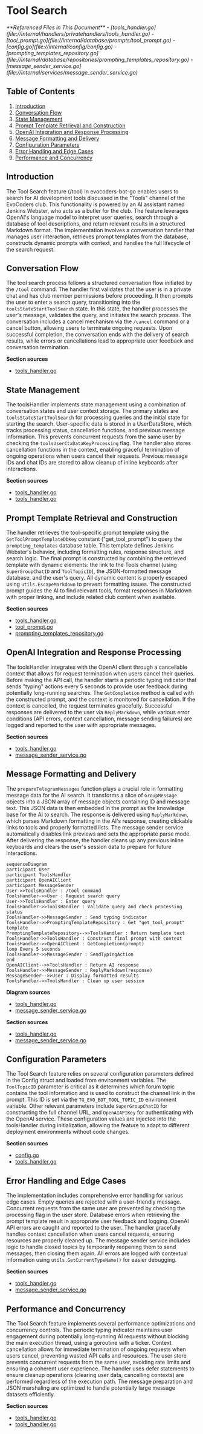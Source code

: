 # Tool Search

<cite>
**Referenced Files in This Document**   
- [tools_handler.go](file://internal/handlers/privatehandlers/tools_handler.go)
- [tool_prompt.go](file://internal/database/prompts/tool_prompt.go)
- [config.go](file://internal/config/config.go)
- [prompting_templates_repository.go](file://internal/database/repositories/prompting_templates_repository.go)
- [message_sender_service.go](file://internal/services/message_sender_service.go)
</cite>

## Table of Contents
1. [Introduction](#introduction)
2. [Conversation Flow](#conversation-flow)
3. [State Management](#state-management)
4. [Prompt Template Retrieval and Construction](#prompt-template-retrieval-and-construction)
5. [OpenAI Integration and Response Processing](#openai-integration-and-response-processing)
6. [Message Formatting and Delivery](#message-formatting-and-delivery)
7. [Configuration Parameters](#configuration-parameters)
8. [Error Handling and Edge Cases](#error-handling-and-edge-cases)
9. [Performance and Concurrency](#performance-and-concurrency)

## Introduction
The Tool Search feature (/tool) in evocoders-bot-go enables users to search for AI development tools discussed in the "Tools" channel of the EvoCoders club. This functionality is powered by an AI assistant named Jenkins Webster, who acts as a butler for the club. The feature leverages OpenAI's language model to interpret user queries, search through a database of tool descriptions, and return relevant results in a structured Markdown format. The implementation involves a conversation handler that manages user interaction, retrieves prompt templates from the database, constructs dynamic prompts with context, and handles the full lifecycle of the search request.

## Conversation Flow
The tool search process follows a structured conversation flow initiated by the `/tool` command. The handler first validates that the user is in a private chat and has club member permissions before proceeding. It then prompts the user to enter a search query, transitioning into the `toolsStateStartToolSearch` state. In this state, the handler processes the user's message, validates the query, and initiates the search process. The conversation includes a cancel mechanism via the `/cancel` command or a cancel button, allowing users to terminate ongoing requests. Upon successful completion, the conversation ends with the delivery of search results, while errors or cancellations lead to appropriate user feedback and conversation termination.

**Section sources**
- [tools_handler.go](file://internal/handlers/privatehandlers/tools_handler.go#L100-L130)

## State Management
The toolsHandler implements state management using a combination of conversation states and user context storage. The primary states are `toolsStateStartToolSearch` for processing queries and the initial state for starting the search. User-specific data is stored in a UserDataStore, which tracks processing status, cancellation functions, and previous message information. This prevents concurrent requests from the same user by checking the `toolsUserCtxDataKeyProcessing` flag. The handler also stores cancellation functions in the context, enabling graceful termination of ongoing operations when users cancel their requests. Previous message IDs and chat IDs are stored to allow cleanup of inline keyboards after interactions.

**Section sources**
- [tools_handler.go](file://internal/handlers/privatehandlers/tools_handler.go#L50-L60)
- [tools_handler.go](file://internal/handlers/privatehandlers/tools_handler.go#L170-L180)

## Prompt Template Retrieval and Construction
The handler retrieves the tool-specific prompt template using the `GetToolPromptTemplateDbKey` constant ("get_tool_prompt") to query the `prompting_templates` database table. This template defines Jenkins Webster's behavior, including formatting rules, response structure, and search logic. The final prompt is constructed by combining the retrieved template with dynamic elements: the link to the Tools channel (using `SuperGroupChatID` and `ToolTopicID`), the JSON-formatted message database, and the user's query. All dynamic content is properly escaped using `utils.EscapeMarkdown` to prevent formatting issues. The constructed prompt guides the AI to find relevant tools, format responses in Markdown with proper linking, and include related club content when available.

**Section sources**
- [tools_handler.go](file://internal/handlers/privatehandlers/tools_handler.go#L220-L250)
- [tool_prompt.go](file://internal/database/prompts/tool_prompt.go#L2-L42)
- [prompting_templates_repository.go](file://internal/database/repositories/prompting_templates_repository.go#L25-L40)

## OpenAI Integration and Response Processing
The toolsHandler integrates with the OpenAI client through a cancellable context that allows for request termination when users cancel their queries. Before making the API call, the handler starts a periodic typing indicator that sends "typing" actions every 5 seconds to provide user feedback during potentially long-running searches. The `GetCompletion` method is called with the constructed prompt, and the context is monitored for cancellation. If the context is cancelled, the request terminates gracefully. Successful responses are delivered to the user via `ReplyMarkdown`, while various error conditions (API errors, context cancellation, message sending failures) are logged and reported to the user with appropriate messages.

**Section sources**
- [tools_handler.go](file://internal/handlers/privatehandlers/tools_handler.go#L250-L300)
- [message_sender_service.go](file://internal/services/message_sender_service.go#L380-L390)

## Message Formatting and Delivery
The `prepareTelegramMessages` function plays a crucial role in formatting message data for the AI search. It transforms a slice of `GroupMessage` objects into a JSON array of message objects containing ID and message text. This JSON data is then embedded in the prompt as the knowledge base for the AI to search. The response is delivered using `ReplyMarkdown`, which parses Markdown formatting in the AI's response, creating clickable links to tools and properly formatted lists. The message sender service automatically disables link previews and sets the appropriate parse mode. After delivering the response, the handler cleans up any previous inline keyboards and clears the user's session data to prepare for future interactions.

```mermaid
sequenceDiagram
participant User
participant ToolsHandler
participant OpenAIClient
participant MessageSender
User->>ToolsHandler : /tool command
ToolsHandler->>User : Request search query
User->>ToolsHandler : Enter query
ToolsHandler->>ToolsHandler : Validate query and check processing status
ToolsHandler->>MessageSender : Send typing indicator
ToolsHandler->>PromptingTemplateRepository : Get "get_tool_prompt" template
PromptingTemplateRepository-->>ToolsHandler : Return template text
ToolsHandler->>ToolsHandler : Construct final prompt with context
ToolsHandler->>OpenAIClient : GetCompletion(prompt)
loop Every 5 seconds
ToolsHandler->>MessageSender : SendTypingAction
end
OpenAIClient-->>ToolsHandler : Return AI response
ToolsHandler->>MessageSender : ReplyMarkdown(response)
MessageSender-->>User : Display formatted results
ToolsHandler->>ToolsHandler : Clean up user session
```

**Diagram sources**
- [tools_handler.go](file://internal/handlers/privatehandlers/tools_handler.go#L270-L298)
- [message_sender_service.go](file://internal/services/message_sender_service.go#L380-L390)

**Section sources**
- [tools_handler.go](file://internal/handlers/privatehandlers/tools_handler.go#L270-L298)
- [message_sender_service.go](file://internal/services/message_sender_service.go#L173-L176)

## Configuration Parameters
The Tool Search feature relies on several configuration parameters defined in the Config struct and loaded from environment variables. The `ToolTopicID` parameter is critical as it determines which forum topic contains the tool information and is used to construct the channel link in the prompt. This ID is set via the `TG_EVO_BOT_TOOL_TOPIC_ID` environment variable. Other relevant parameters include `SuperGroupChatID` for constructing the full channel URL, and `OpenAIAPIKey` for authenticating with the OpenAI service. These configuration values are injected into the toolsHandler during initialization, allowing the feature to adapt to different deployment environments without code changes.

**Section sources**
- [config.go](file://internal/config/config.go#L21-L21)
- [tools_handler.go](file://internal/handlers/privatehandlers/tools_handler.go#L100-L120)

## Error Handling and Edge Cases
The implementation includes comprehensive error handling for various edge cases. Empty queries are rejected with a user-friendly message. Concurrent requests from the same user are prevented by checking the processing flag in the user store. Database errors when retrieving the prompt template result in appropriate user feedback and logging. OpenAI API errors are caught and reported to the user. The handler gracefully handles context cancellation when users cancel requests, ensuring resources are properly cleaned up. The message sender service includes logic to handle closed topics by temporarily reopening them to send messages, then closing them again. All errors are logged with contextual information using `utils.GetCurrentTypeName()` for easier debugging.

**Section sources**
- [tools_handler.go](file://internal/handlers/privatehandlers/tools_handler.go#L180-L300)
- [message_sender_service.go](file://internal/services/message_sender_service.go#L440-L480)

## Performance and Concurrency
The Tool Search feature implements several performance optimizations and concurrency controls. The periodic typing indicator maintains user engagement during potentially long-running AI requests without blocking the main execution thread, using a goroutine with a ticker. Context cancellation allows for immediate termination of ongoing requests when users cancel, preventing wasted API calls and resources. The user store prevents concurrent requests from the same user, avoiding rate limits and ensuring a coherent user experience. The handler uses defer statements to ensure cleanup operations (clearing user data, cancelling contexts) are performed regardless of the execution path. The message preparation and JSON marshaling are optimized to handle potentially large message datasets efficiently.

**Section sources**
- [tools_handler.go](file://internal/handlers/privatehandlers/tools_handler.go#L250-L270)
- [tools_handler.go](file://internal/handlers/privatehandlers/tools_handler.go#L170-L180)